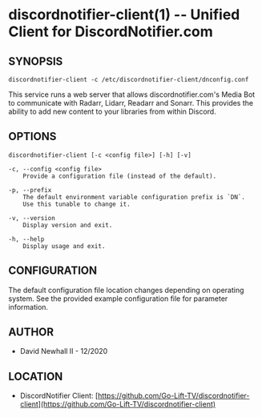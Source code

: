 discordnotifier-client(1) -- Unified Client for DiscordNotifier.com
===

SYNOPSIS
---

`discordnotifier-client -c /etc/discordnotifier-client/dnconfig.conf`

This service runs a web server that allows discordnotifier.com's Media Bot to
communicate with Radarr, Lidarr, Readarr and Sonarr. This provides the ability
to add new content to your libraries from within Discord.

OPTIONS
---

`discordnotifier-client [-c <config file>] [-h] [-v]`

    -c, --config <config file>
        Provide a configuration file (instead of the default).

    -p, --prefix
        The default environment variable configuration prefix is `DN`.
        Use this tunable to change it.

    -v, --version
        Display version and exit.

    -h, --help
        Display usage and exit.

CONFIGURATION
---

The default configuration file location changes depending on operating system.
See the provided example configuration file for parameter information.

AUTHOR
---
*   David Newhall II - 12/2020

LOCATION
---
*   DiscordNotifier Client: [https://github.com/Go-Lift-TV/discordnotifier-client](https://github.com/Go-Lift-TV/discordnotifier-client)
